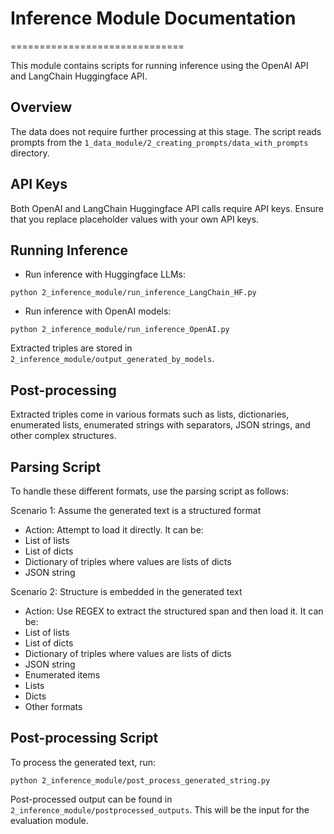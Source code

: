 # Inference Module Documentation
==============================

This module contains scripts for running inference using the OpenAI API and LangChain Huggingface API.

Overview
--------
The data does not require further processing at this stage. The script reads prompts from the `1_data_module/2_creating_prompts/data_with_prompts` directory.

API Keys
--------
Both OpenAI and LangChain Huggingface API calls require API keys. Ensure that you replace placeholder values with your own API keys.

Running Inference
-----------------
- Run inference with Huggingface LLMs:

`python 2_inference_module/run_inference_LangChain_HF.py`


- Run inference with OpenAI models:

`python 2_inference_module/run_inference_OpenAI.py`


Extracted triples are stored in `2_inference_module/output_generated_by_models`.

Post-processing
---------------
Extracted triples come in various formats such as lists, dictionaries, enumerated lists, enumerated strings with separators, JSON strings, and other complex structures.

Parsing Script
--------------
To handle these different formats, use the parsing script as follows:

Scenario 1: Assume the generated text is a structured format
- Action: Attempt to load it directly. It can be:
- List of lists
- List of dicts
- Dictionary of triples where values are lists of dicts
- JSON string

Scenario 2: Structure is embedded in the generated text
- Action: Use REGEX to extract the structured span and then load it. It can be:
- List of lists
- List of dicts
- Dictionary of triples where values are lists of dicts
- JSON string
- Enumerated items
- Lists
- Dicts
- Other formats

Post-processing Script
----------------------
To process the generated text, run:

`python 2_inference_module/post_process_generated_string.py`


Post-processed output can be found in `2_inference_module/postprocessed_outputs`. This will be the input for the evaluation module.